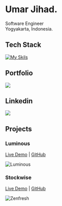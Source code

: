 # Umar Jihad.

Software Engineer 
<br>
Yogyakarta, Indonesia.

## Tech Stack

[![My Skils](https://skillicons.dev/icons?i=html,css,tailwind,javascript,typescript,react,nodejs,expressjs,mongodb,go,mysql,postgresql)](https://skillicons.dev)

## Portfolio

<a href="https://umarjihad.netlify.app/">
  <img src="https://shields.io/badge/PORTFOLIO-149383?logo=github"/>
</a>

## Linkedin

<a href="https://www.linkedin.com/in/umar-jihad-ab83a6259/">
  <img src="https://img.shields.io/badge/LINKEDIN-0A66C2?logo=linkedin"/>
</a>

## Projects

### Luminous
[Live Demo](https://luminous-2110.netlify.app/) | [GitHub](https://github.com/jihadable/luminous)

<img src="https://umarjihad.netlify.app/pic/luminous.png" alt="Luminous">

### Stockwise
[Live Demo](https://stockwise-2110.netlify.app/) | [GitHub](https://github.com/jihadable/stockwise)

<img src="https://umarjihad.netlify.app/pic/stockwise.png" alt="Zenfresh">
